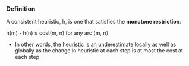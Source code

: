 ### Definition
A consistent heuristic, h, is one that satisfies the **monotone restriction**: 

h(m) - h(n) ≤ cost(m, n) for any arc ⟨m, n⟩

- In other words, the heuristic is an underestimate locally as well as globally as the change in heuristic at each step is at most the cost at each step